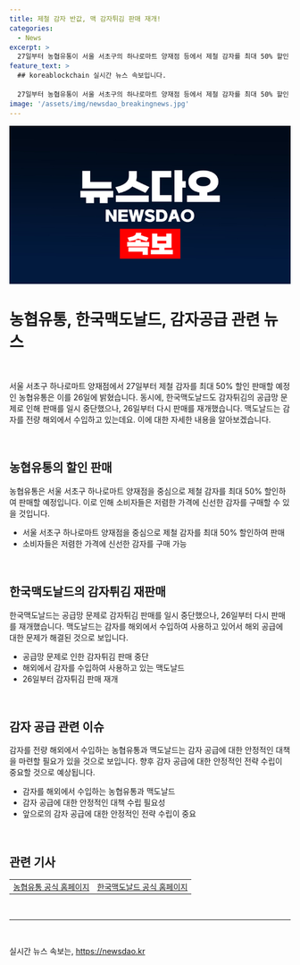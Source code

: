 ```yaml
---
title: 제철 감자 반값, 맥 감자튀김 판매 재개!
categories:
  - News
excerpt: >
  27일부터 농협유통이 서울 서초구의 하나로마트 양재점 등에서 제철 감자를 최대 50% 할인 판매한다. 같은 날, 한국맥도날드는 감자튀김의 판매를 공급망 문제로 중단했었지만, 26일부터 다시 판매를 재개했다. 맥도날드는 감자를 해외에서 수입하는 것으로 알려져 있다.
feature_text: >
  ## koreablockchain 실시간 뉴스 속보입니다.

  27일부터 농협유통이 서울 서초구의 하나로마트 양재점 등에서 제철 감자를 최대 50% 할인 판매한다. 같은 날, 한국맥도날드는 감자튀김의 판매를 공급망 문제로 중단했었지만, 26일부터 다시 판매를 재개했다. 맥도날드는 감자를 해외에서 수입하는 것으로 알려져 있다.
image: '/assets/img/newsdao_breakingnews.jpg'
---
```


<p><img src="/assets/img/newsdao_breakingnews.jpg" alt="koreablockchain 속보" /></p>

<h1>농협유통, 한국맥도날드, 감자공급 관련 뉴스</h1>

<p data-ke-size="size16">&nbsp;</p>

<p>서울 서초구 하나로마트 양재점에서 27일부터 제철 감자를 최대 50% 할인 판매할 예정인 농협유통은 이를 26일에 밝혔습니다. 동시에, 한국맥도날드도 감자튀김의 공급망 문제로 인해 판매를 일시 중단했으나, 26일부터 다시 판매를 재개했습니다. 맥도날드는 감자를 전량 해외에서 수입하고 있는데요. 이에 대한 자세한 내용을 알아보겠습니다.</p></p>

<p data-ke-size="size16">&nbsp;</p>

<h2 data-ke-size="size26">농협유통의 할인 판매</h2>

<p data-ke-size="size16">농협유통은 서울 서초구 하나로마트 양재점을 중심으로 제철 감자를 최대 50% 할인하여 판매할 예정입니다. 이로 인해 소비자들은 저렴한 가격에 신선한 감자를 구매할 수 있을 것입니다.</p>

<ul>
<li>서울 서초구 하나로마트 양재점을 중심으로 제철 감자를 최대 50% 할인하여 판매</li>
<li>소비자들은 저렴한 가격에 신선한 감자를 구매 가능</li>
</ul>

<p data-ke-size="size16">&nbsp;</p>

<h2 data-ke-size="size26">한국맥도날드의 감자튀김 재판매</h2>

<p data-ke-size="size16">한국맥도날드는 공급망 문제로 감자튀김 판매를 일시 중단했으나, 26일부터 다시 판매를 재개했습니다. 맥도날드는 감자를 해외에서 수입하여 사용하고 있어서 해외 공급에 대한 문제가 해결된 것으로 보입니다.</p>

<ul>
<li>공급망 문제로 인한 감자튀김 판매 중단</li>
<li>해외에서 감자를 수입하여 사용하고 있는 맥도날드</li>
<li>26일부터 감자튀김 판매 재개</li>
</ul>

<p data-ke-size="size16">&nbsp;</p>

<h2 data-ke-size="size26">감자 공급 관련 이슈</h2>

<p data-ke-size="size16">감자를 전량 해외에서 수입하는 농협유통과 맥도날드는 감자 공급에 대한 안정적인 대책을 마련할 필요가 있을 것으로 보입니다. 향후 감자 공급에 대한 안정적인 전략 수립이 중요할 것으로 예상됩니다.</p>

<ul>
<li>감자를 해외에서 수입하는 농협유통과 맥도날드</li>
<li>감자 공급에 대한 안정적인 대책 수립 필요성</li>
<li>앞으로의 감자 공급에 대한 안정적인 전략 수립이 중요</li>
</ul>

<p data-ke-size="size16">&nbsp;</p>

<h2 data-ke-size="size26">관련 기사</h2>

<table>
<tbody>
<tr>
<td style="text-align: center; height: 17px;"><a href="https://www.nonghyup.com/">농협유통 공식 홈페이지</a></td>
<td style="text-align: center; height: 17px;"><a href="https://www.mcdonalds.co.kr/" target="_blank" rel="noopener">한국맥도날드 공식 홈페이지</a></td>
</tr>
</tbody>
</table>

<p data-ke-size="size16">&nbsp;</p>

<hr>

<p data-ke-size="size16">&nbsp;</p>
실시간 뉴스 속보는, <a href="https://newsdao.kr" rel="dofollow">https://newsdao.kr</a>


